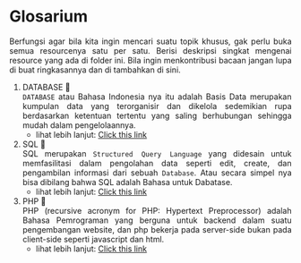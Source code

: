 # Glosarium
<div style="text-align: justify">
Berfungsi agar bila kita ingin mencari suatu topik khusus, gak perlu buka semua resourcenya satu per satu. Berisi deskripsi singkat mengenai resource yang ada di folder ini. Bila ingin menkontribusi bacaan jangan lupa di buat ringkasannya dan di tambahkan di sini.

1. DATABASE 📃
\
`DATABASE` atau Bahasa Indonesia nya itu adalah Basis Data merupakan kumpulan data yang terorganisir dan dikelola sedemikian rupa berdasarkan ketentuan tertentu yang saling berhubungan sehingga mudah dalam pengelolaannya.
    - lihat lebih lanjut: [Click this link](database.md)
2. SQL 📜
\
SQL merupakan `Structured Query Language` yang didesain untuk memfasilitasi dalam pengolahan data seperti edit, create, dan pengambilan informasi dari sebuah `Database`. Atau secara simpel nya bisa dibilang bahwa SQL adalah Bahasa untuk Dabatase.
    - lihat lebih lanjut: [Click this link](sql.md)
2. PHP 📘
\
PHP (recursive acronym for PHP: Hypertext Preprocessor) adalah Bahasa Pemrograman yang berguna untuk backend dalam suatu pengembangan website, dan php bekerja pada server-side bukan pada client-side seperti javascript dan html.
    - lihat lebih lanjut: [Click this link](php.md)
</div>